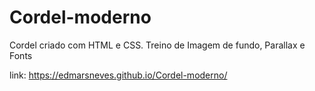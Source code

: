# Cordel-moderno
 Cordel criado com HTML e CSS. Treino de Imagem de fundo, Parallax e Fonts

link:
https://edmarsneves.github.io/Cordel-moderno/